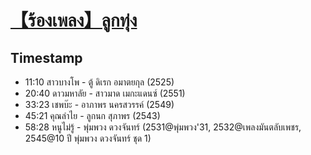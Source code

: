 # [【ร้องเพลง】ลูกทุ่ง](https://www.youtube.com/watch?v=NC2joMORSx4)

## Timestamp

- 11:10 สาวบางโพ - ตู้ ดิเรก อมาตยกุล (2525)
- 20:40 ดาวมหาลัย - สาวมาด เมกะแดนซ์ (2551)
- 33:23 เชพบ๊ะ - อาภาพร นครสวรรค์ (2549)
- 45:21 คุณลำไย - ลูกนก สุภาพร (2543)
- 58:28 หนูไม่รู้ - พุ่มพวง ดวงจันทร์ (2531@พุ่มพวง'31, 2532@เพลงมันตลับเพชร, 2545@10 ปี พุ่มพวง ดวงจันทร์ ชุด 1)
